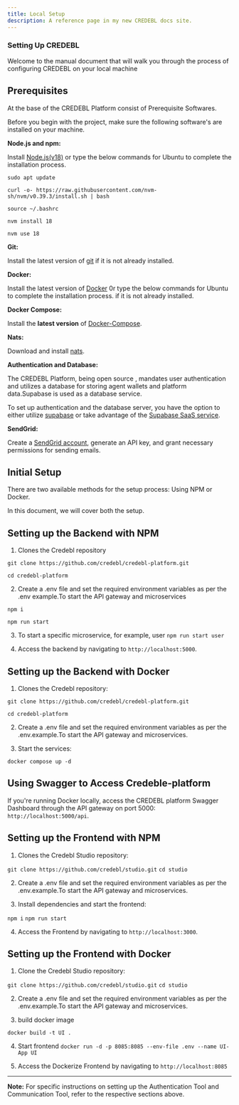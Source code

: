 ```yaml
---
title: Local Setup
description: A reference page in my new CREDEBL docs site.
---
```


### Setting Up CREDEBL

Welcome to the manual document that will walk you through the process of configuring CREDEBL on your local machine


## Prerequisites

At the base of the CREDEBL Platform consist of Prerequisite Softwares. 

Before you begin with the project, make sure the following software's are installed on your machine.


**Node.js and npm:** 

Install [Node.js(v18)](https://nodejs.org/) or type the below commands for Ubuntu to complete the installation process.

`sudo apt update`

`curl -o- https://raw.githubusercontent.com/nvm-sh/nvm/v0.39.3/install.sh | bash`

`source ~/.bashrc`

`nvm install 18`

`nvm use 18`

**Git:** 

Install the latest version of [git](https://git-scm.com/) if it is not already installed.


**Docker:** 

Install the latest version of [Docker](https://docs.docker.com/engine/install) 0r type the below commands for Ubuntu to complete the installation process. if it is not already installed.




**Docker Compose:** 

Install the **latest version** of [Docker-Compose](https://docs.docker.com/compose/install).

**Nats:** 

Download and install [nats](https://docs.nats.io/).

**Authentication and Database:** 

The CREDEBL Platform, being open source , mandates user authentication and utilizes a database for storing agent wallets and platform data.Supabase is used as a database service.

To set up authentication and the database server, you have the option to either utilize [supabase](https://supabase.com/docs/guides/self-hosting/docker) or take advantage of the [Supabase SaaS service](https://supabase.com/).

**SendGrid:** 

Create a [SendGrid account](https://sendgrid.com/), generate an API key, and grant necessary permissions for sending emails.

## Initial Setup

There are two available methods for the setup process: Using NPM or Docker.

In this document, we will cover both the setup.

## Setting up the Backend with NPM
   
   1. Clones the Credebl repository
   
 `git clone https://github.com/credebl/credebl-platform.git`  

 `cd credebl-platform`
  
  2. Create a .env file and set the required environment variables as per the .env example.To start the API gateway and microservices 

   `npm i`

   `npm run start`

  3. To start a specific microservice, for example, user
  `npm run start user`

  4. Access the backend by navigating to `http://localhost:5000`.

## Setting up the Backend with Docker

1. Clones the Credebl repository:
   
 `git clone https://github.com/credebl/credebl-platform.git`  

 `cd credebl-platform`
  
2. Create a .env file and set the required environment variables as per the .env.example.To start the API gateway and microservices. 

3. Start the services:

`docker compose up -d`

## Using Swagger to Access Credeble-platform

If you're running Docker locally, access the CREDEBL platform Swagger Dashboard through the API gateway on port 5000: `http://localhost:5000/api`.

## Setting up the Frontend with NPM

1. Clones the Credebl Studio repository:

`git clone https://github.com/credebl/studio.git`
`cd studio`

2. Create a .env file and set the required environment variables as per the .env.example.To start the API gateway and microservices. 

3. Install dependencies and start the frontend:

`npm i`
`npm run start`

4. Access the Frontend by navigating to `http://localhost:3000`.

## Setting up the Frontend with Docker

1. Clone the Credebl Studio repository:

`git clone https://github.com/credebl/studio.git`
`cd studio`

2. Create a .env file and set the required environment variables as per the .env.example.To start the API gateway and microservices. 

3. build docker image

`docker build -t UI .`

4. Start frontend
`docker run -d -p 8085:8085 --env-file .env --name UI-App UI`

5. Access the Dockerize Frontend by navigating to `http://localhost:8085`





---

**Note:** For specific instructions on setting up the Authentication Tool and Communication Tool, refer to the respective sections above.
